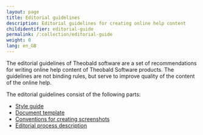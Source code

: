 ```yaml
---
layout: page
title: Editorial guidelines
description: Editorial guidelines for creating online help content
childidentifier: editorial-guide
permalink: /:collection/editorial-guide
weight: 0
lang: en_GB
---
```


The editorial guidelines of Theobald software are a set of recommendations for writing online help content of Theobald Software products. The guidelines are not binding rules, but serve to improve quality of the content of the online help.

The editorial guidelines consist of the following parts:
- [Style guide](https://theobaldsoftware.sharepoint.com/:b:/s/PresalesSupportProdMgmtDoc/ETBGqQHJe7VHi8fD9aMlJ5MB1bMaKqXyW07NlixY_UxTJg?e=0fekw7)
- [Document template](./editorial-guide/about_template)
- [Conventions for creating screenshots](./editorial-guide/screenshot_conventions)
- [Editorial process description](https://theobaldsoftware.sharepoint.com/sites/PresalesSupportProdMgmtDoc)
